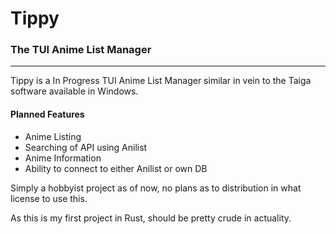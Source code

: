 # Tippy

### The TUI Anime List Manager

---

Tippy is a In Progress TUI Anime List Manager similar in vein to the Taiga software available in Windows.

#### Planned Features

 - Anime Listing
 - Searching of API using Anilist
 - Anime Information
 - Ability to connect to either Anilist or own DB

Simply a hobbyist project as of now, no plans as to distribution in what license to use this.

As this is my first project in Rust, should be pretty crude in actuality.